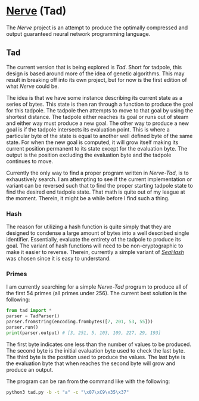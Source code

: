 # [Nerve](https://tkellehe.github.io/nerve) (Tad)

The _Nerve_ project is an attempt to produce the optimally compressed and output guaranteed neural network programming language.

## Tad

The current version that is being explored is _Tad_. Short for tadpole, this design is based around more of the idea of genetic algorithms.
This may result in breaking off into its own project, but for now is the first edition of what _Nerve_ could be.

The idea is that we have some instance describing its current state as a series of bytes.
This state is then ran through a function to produce the goal for this tadpole.
The tadpole then attempts to move to that goal by using the shortest distance.
The tadpole either reaches its goal or runs out of steam and either way must produce a new goal.
The other way to produce a new goal is if the tadpole intersects its evaluation point.
This is where a particular byte of the state is equal to another well defined byte of the same state.
For when the new goal is computed, it will grow itself making its current position permanent to its state except for the evaluation byte.
The output is the position excluding the evaluation byte and the tadpole continues to move.

Currently the only way to find a proper program written in _Nerve-Tad_, is to exhaustively search.
I am attempting to see if the current implementation or variant can be reversed such that to find the proper starting tadpole state to find the desired end tadpole state.
That math is quite out of my league at the moment. Therein, it might be a while before I find such a thing.

### Hash

The reason for utilizing a hash function is quite simply that they are designed to condense a large amount of bytes into a well described single identifier.
Essentially, evaluate the entirety of the tadpole to produce its goal.
The variant of hash functions will need to be non-cryptographic to make it easier to reverse.
Therein, currently a simple variant of [_SeaHash_](http://ticki.github.io/blog/seahash-explained/) was chosen since it is easy to understand.

### Primes

I am currently searching for a simple _Nerve-Tad_ program to produce all of the first 54 primes (all primes under 256). The current best solution is the following:

```python
from tad import *
parser = TadParser()
parser.fromstring(encoding.frombytes([7, 201, 53, 55]))
parser.run()
print(parser.output) # [3, 251, 5, 103, 109, 227, 29, 193]
```

The first byte indicates one less than the number of values to be produced.
The second byte is the initial evaluation byte used to check the last byte.
The third byte is the position used to produce the values.
The last byte is the evaluation byte that when reaches the second byte will grow and produce an output.

The program can be ran from the command like with the following:
```bash
python3 tad.py -b -t "a" -c "\x07\xC9\x35\x37"
```
